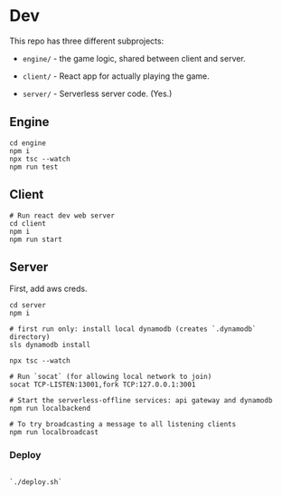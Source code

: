 # Dev

This repo has three different subprojects:

- `engine/` - the game logic, shared between client and server.

- `client/` - React app for actually playing the game.

- `server/` - Serverless server code. (Yes.)

## Engine

```
cd engine
npm i
npx tsc --watch
npm run test

```

## Client

```
# Run react dev web server
cd client
npm i
npm run start
```

## Server

First, add aws creds.

```
cd server
npm i

# first run only: install local dynamodb (creates `.dynamodb` directory)
sls dynamodb install

npx tsc --watch

# Run `socat` (for allowing local network to join)
socat TCP-LISTEN:13001,fork TCP:127.0.0.1:3001

# Start the serverless-offline services: api gateway and dynamodb
npm run localbackend

# To try broadcasting a message to all listening clients
npm run localbroadcast
```

### Deploy

```

`./deploy.sh`

```
